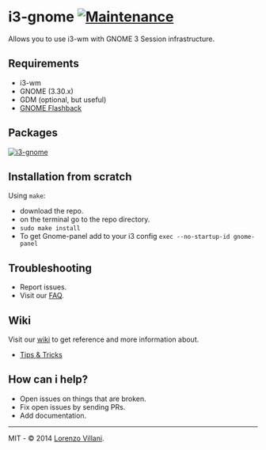 # i3-gnome [![Maintenance](https://img.shields.io/maintenance/yes/2018.svg)]()

Allows you to use i3-wm with GNOME 3 Session infrastructure.

## Requirements
* i3-wm
* GNOME (3.30.x)
* GDM (optional, but useful)
* [GNOME Flashback](https://github.com/jcstr/i3-gnome/wiki/Tips-&-Tricks#gnome-flashback)

## Packages
[![i3-gnome](https://img.shields.io/aur/version/i3-gnome.svg?label=i3-gnome)](https://aur.archlinux.org/packages/i3-gnome/)

## Installation from scratch
Using `make`:
* download the repo.
* on the terminal go to the repo directory.
* `sudo make install`
* To get Gnome-panel add to your i3 config `exec --no-startup-id gnome-panel`

## Troubleshooting
* Report issues.
* Visit our [FAQ](https://github.com/51v4n/i3-gnome/issues?q=is%3Aissue+sort%3Aupdated-desc+is%3Aclosed+label%3AFAQ).

## Wiki
Visit our [wiki](https://github.com/51v4n/i3-gnome/wiki) to get reference and more information about.
* [Tips & Tricks](https://github.com/51v4n/i3-gnome/wiki/Tips-&-Tricks)

## How can i help?
* Open issues on things that are broken.
* Fix open issues by sending PRs.
* Add documentation.

---
MIT - © 2014 [Lorenzo Villani](https://github.com/lvillani).

